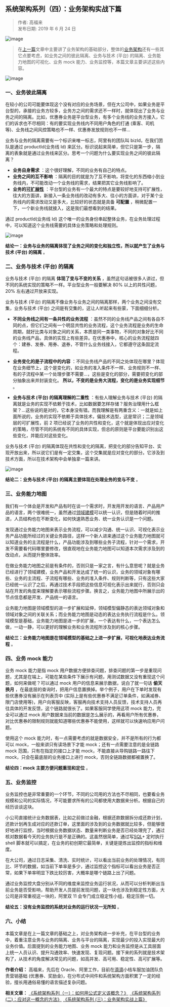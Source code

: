 ## 系统架构系列（四）：业务架构实战下篇  

> 作者: 高福来  
> 发布日期: 2019 年 6 月 24 日  

![image](images/1906-xtjgxlsywjgszxp-0.jpeg)

> 在[上一篇](https://www.infoq.cn/article/G*DTr9RmIyh0hR59ZTug)文章中主要讲了业务架构的基础部分，整体的[业务架构](https://www.infoq.cn/article/m*aORjCU6gQiIbPCVtoK)还有一些其它点要考虑，如业务之间的彼此隔离、业务与技术 \(平台\) 的隔离、业务能力地图的可视化、业务 mock 能力、业务监控等，本篇文章主要讲述这些内容。

![image](images/1906-xtjgxlsywjgszxp-0.jpeg)

### 一、业务彼此隔离

在较小的公司可能要体现这个没有对应的业务场景，但在大公司中，如果业务是平台型的，承接的业务方较多，业务方之间的需求还不一样时，就体现出了业务与业务之间的隔离。比如，优惠券业务是平台型业务，有多个业务线的业务方接入，它们的诉求也不尽相同：有的要实现业务线内不同用户角色的打通 \(乘客、司机等\)、业务线之间风控策略也不一样、优惠券发放规则也不一样…

业务与业务的隔离需要有一个标识来唯一标志，阿里有的团队叫 bizId，在我们团队是通过 productId\(业务线 Id\) 来区分。标识说起来简单，但它只是第一步，隔离的表象就是通过业务线来区分。思考一个问题为什么要实现业务之间的彼此隔离？

* **业务自身需求** ：这个很好理解，不同的业务有自己的特点。
* **业务之间的互不影响** ：隔离的目的就是为了互不影响，将变化的东西缩小到业务线内，不可能改动一个业务线的需求，结果把其它业务线影响了。
* **业务的[可扩展性](https://github.com/yishuiliunian/DZTableView/blob/master/articles/Chapter3/topic.md)** ：平台型的业务有一个最大的特点是要较好地支持可扩展性，往大的方面讲，新接入一条业务线的改动有多大、往小的方面讲，对于某个业务线内的需求改动又是多大，比较好的状态就是具备 **可配置** ，稍微配置一下，一个新业务线就接入，这是我们最想看到的结果。

通过 productId\(业务线 Id\) 这个唯一的业务身份串起整体业务，在业务处理过程中，可以知道这个业务线需要的具体业务策略和处理规则。

![image](images/1906-xtjgxlsywjgszxp-1.jpeg)

**结论一：业务与业务的隔离体现了业务之间的变化和独立性，所以就产生了业务与技术 \(平台\) 的隔离** 。

### 二、业务与技术 \(平台\) 的隔离

业务与技术 \(平台\) 的隔离 **体现了变与不变的关系** ，虽然这句话被很多人讲过，但不同的系统实现的策略不一样。平台型业务一般要解决 80% 以上的共性问题，20% 左右通过开放来实现。

业务与技术 \(平台\) 的隔离不像业务与业务之间的隔离那样，两个业务之间没有交集，业务与技术 \(平台\) 之间是有交集的，这让人听起来有些蒙，下面细细分析。

* **不同业务线之间有一条共性的业务流程** ：虽然不同的业务线产品之间有各自不同的点，但它们之间有一个明显共性的业务流程，这个业务流程是业务的生命周期，就好比类与对象之间的关系，本质是同一类事物，不同的对象好比不同的业务线产品，具体的实现上有些差异。在优惠券中，核心的业务流程就四个：建券、发券、用券、退券，不管什么业务线接入，它都遵守这条固定流程。

* **业务变化的是子流程中的内容** ：不同业务线产品的不同之处体现在哪里？体现在业务细节上，这个是变化的，如业务的准入条件不一样、业务规则不一样、有的子流程中某一个处理步骤不需要…，这些是变化的部分，需要把变化的部分抽象出来并封装变化。 **所以，不变的是业务大流程，变化的是业务实现细节** 。

* **业务与技术 \(平台\) 的隔离理解的二重性** ：有些人理解业务与技术 \(平台\) 的隔离就是业务的实现不依赖于技术，比如数据要怎样存储？服务治理用什么框架？…这些说的是对的，它本身没有错。而我理解是有两重含义：一就是如上面所说的，业务的实现不依赖于具体技术，偏技术选型，这是常识；二是领域层的可扩展性，前 2 项已经说了业务的共性和变化，这个就是体现出应对变化的策略，尽管不同的系统有不同的具体实现，但总的原则是平台要能识别出这些变化，并能应对这些变化。

业务与技术 \(平台\) 的隔离体现在共性和变化的隔离，把变化的部分告知平台、实现开放出来，所以说它们是有一定交集，这个交集就是应对变化的部分。它涉及到技术方面，所以在技术架构中会单独拿一篇来讲。

![image](images/1906-xtjgxlsywjgszxp-2.jpeg)

**结论二：业务与技术 \(平台\) 的隔离主要体现在处理业务的变与不变** 。

### 三、业务能力地图

我们有一个体会是开发和产品有时在谈一个需求时，开发用开发的语言、产品用产品的语言，两个很难统一，虽然通过[领域建模](https://www.infoq.cn/article/6hpBsMXQNGx_EAPKUuWS)可以统一认识，但是随着时间的推进，人员结构也在不断变化，如何快速熟悉业务、统一业务认识是一个问题。

发现通过业务能力地图来表示业务流程，可以减少沟通、统一认识、可视化表示业务产品功能所经过的关键业务路径，这样一个新人进来通过这个业务能力地图就可以知道业务的主流程是什么，产品功能涉及到哪些业务子流程，针对一个需求，开发不需要看代码哪里要修改，很直观地在业务能力地图可以知道本次需求涉及到的改动点，从而提升整体效率。

在做业务能力地图之前是有条件的，否则只是一家之言，有什么意思呢？就是业务已经进行了领域建模，业务产品和开发达成了统一的认识，业务的领域对象有哪些、业务的主流程、子流程有哪些、业务的准入条件、规则判断等，只有这些大家已经统一认识了之后，再通过技术手段把这些信息可视化表示出来就行，否则只会站在开发的角度来理解要表示哪些流程步骤。换言之，业务能力地图中所展示出的节点信息都是开发、产品统一的语言。

业务能力地图是领域模型的进一步扩展和延伸，领域模型偏静态的表达领域对象和领域对象之间的关联关系；而业务能力地图是动态的表达业务执行流程是什么。领域模型是基础，业务能力地图是进一步的扩展，一个表达有什么，一个表达怎么做，一动一静，可以更好的理解业务和业务流程所涉及到的核心步骤。

**结论三：业务能力地图是在领域模型的基础之上进一步扩展，可视化地表达业务流程** 。

### 四、业务 mock 能力

业务 mock 能力是指 mock 用户数据方便排查问题，排查问题的第一步是重现问题，尤其是在端上，可能在某些条件下展示有问题，用测试数据又没有重现这个问题，如何来做呢？可以通过 mock 用户的信息来展示数据，说白了就一句话 **偷天换月** ，在最底层的查询时，把用户信息置换掉。举个例子，用户在下单时发现有些优惠券没有展示在列表页中 \(实际上是有些优惠券不满足订单条件，如满减券、限门店使用等\)，用户向客服反映，客服再向技术支持人员反馈，技术支持人员再往具体的开发反馈，这个链路就很长了。如果客服同学使用这项 mock 能力，完全可以通过 mock 用户数据来当前的数据是怎么展示的，再看用户所有优惠券，对比优惠券的限制规则就能知道哪些优惠券不能使用，这样就可以快速响应用户问题。

使用这个 mock 能力时，有一点需要考虑的就是数据安全，并不是所有的行为都可以 mock，一般来讲只有读场景下才能 mock；还有一点需要注意的是全链路 mock 范围，只有在指定的接口上才能 mock，不能直接从导购链路一路往下 mock，只会在最底层的业务接口上进行 mock，否则全链路数据都被置换了。

**结论四：mock 主要方便问题重现和定位** 。

### 五、业务监控

业务监控也是非常重要的一个环节，不同的公司用的方法也不尽相同，也要看业务规模和公司的实际情况，不可能要求所有的公司都使用大数据来分析。根据自己的经历谈谈这块。

小公司直接统计业务数据表，比如之前做过金融，根据还款数据拆分成还款计划，还款计划再生成对应的还款订单，这里面的涉及到的业务数据就比较多，但能够很好地进行监控，当时根据业务数据状态、数量来判断业务是否已经处理完了，通过核对数据看今天的业务执行是不是正确的。这虽然很简单，通过写[SQL](https://baike.baidu.com/item/%E7%BB%93%E6%9E%84%E5%8C%96%E6%9F%A5%E8%AF%A2%E8%AF%AD%E8%A8%80/10450182?fromtitle=sql&fromid=86007)\+ 定时执行 shell 脚本就可以搞定，在业务的初创期它最简单，关键是提炼出监控的指标和维度。

在大公司，通过日志采集、清洗、实时统计，可以看出当前业务的处理情况，有同比、环节的数据，如当前下单率是多少，通过监控这个指标可以看出业务是否正常，如果下单率明显下跌比较厉害，大概率是哪个链路上出了问题。

通过业务监控大盘分别从不同的维度来监控业务运行状况，从而可以分析判断出当前业务是否受影响，帮助开发人员提前发现问题，这一块也涉及到稳定性方面，大公司是非常重视这一块的，阿里双 11 会专门成立稳定性小组，稳定压倒一切。

**结论五：没有业务监控的系统对业务的运行状况一无所知** 。

### 六、小结

本篇文章是在上一篇文章的基础之上，对业务架构进一步补充，在平台型的业务中，着重注意业务与业务的隔离、业务与平台的隔离，实现最少的投入实现最大的业务价值。后面提到的业务能力地图、业务 mock 能力和业务监控是从工具层面上统一人员认识、提升沟通效率、快速发现、复现问题。接下来的系列就是技术架构了，从技术的角度解决常见的问题，如高并发、高可用、稳定性、高可扩展等。

**作者介绍：**
高福来，先后在 Oracle、阿里工作，目前在[滴滴](https://www.didiglobal.com)小桔车服加油团队负责营销基础 \(优惠券、奖励金\)，在分布式中间件和系统架构方面积累了一定的经验，擅长用通俗易懂的语言描述复杂问题。

**相关文章：**
[《系统架构系列（一）：如何用公式定义该概念？》](https://www.infoq.cn/article/fwhQ-dIN2xTUH6zNLYZp)
[《系统架构系列 \(二\)：应对这一概念的方法》](https://www.infoq.cn/article/NON4ahRV9pC3Feoc0-VC)
[《系统架构系列 \(三\)：业务架构实战上篇》](https://www.infoq.cn/article/G*DTr9RmIyh0hR59ZTug)
